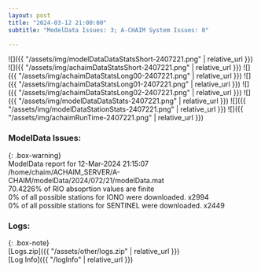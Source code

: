 ```yaml
---
layout: post
title: "2024-03-12 21:00:00"
subtitle: "ModelData Issues: 3; A-CHAIM System Issues: 0"

---
```


![]({{ "/assets/img/modelDataDataStatsShort-2407221.png" | relative_url }})
![]({{ "/assets/img/achaimDataStatsShort-2407221.png" | relative_url }})
![]({{ "/assets/img/achaimDataStatsLong00-2407221.png" | relative_url }})
![]({{ "/assets/img/achaimDataStatsLong01-2407221.png" | relative_url }})
![]({{ "/assets/img/achaimDataStatsLong02-2407221.png" | relative_url }})
![]({{ "/assets/img/modelDataDataStats-2407221.png" | relative_url }})
![]({{ "/assets/img/modelDataStationStats-2407221.png" | relative_url }})
![]({{ "/assets/img/achaimRunTime-2407221.png" | relative_url }})


### ModelData Issues:  
  
{: .box-warning}  
 ModelData report for 12-Mar-2024 21:15:07   
 /home/chaim/ACHAIM_SERVER/A-CHAIM/modelData/2024/072/21/modelData.mat   
 70.4226% of RIO absoprtion values are finite   
 0% of all possible stations for IONO were downloaded. x2994   
 0% of all possible stations for SENTINEL were downloaded. x2449   
  


### Logs:  
  
{: .box-note}  
[Logs.zip]({{ "/assets/other/logs.zip" | relative_url }})  
[Log Info]({{ "/logInfo" | relative_url }})  
